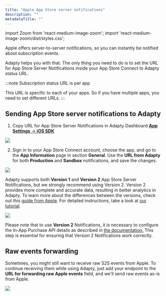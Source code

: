 ```yaml
---
title: "Apple App Store server notifications"
description: ""
metadataTitle: ""
---
```


import Zoom from 'react-medium-image-zoom';
import 'react-medium-image-zoom/dist/styles.css';

Apple offers server-to-server notifications, so you can instantly be notified about subscription events.

Adapty helps you with that. The only thing you need to do is to set the URL for App Store Server Notifications inside your App Store Connect to Adapty status URL.

:::note
Subscription status URL is per app

This URL is specific to each of your apps. So if you have multiple apps, you need to set different URLs.
:::

## Sending App Store server notifications to Adapty

1. Copy URL for App Store Server Notifications in Adapty Dashboard [**App Settings** -> **iOS SDK**](https://app.adapty.io/settings/ios-sdk)


<Zoom>
  <img src={require('./img/010401b-CleanShot_2023-08-25_at_11.50.592x.webp').default}
  style={{
    border: '1px solid #727272', /* border width and color */
    width: '700px', /* image width */
    display: 'block', /* for alignment */
    margin: '0 auto' /* center alignment */
  }}
/>
</Zoom>





2. Sign in to your App Store Connect account, choose the app, and go to the **App Information** page in section **General**. Use the **URL from Adapty** for both **Production** and **Sandbox** notifications, and save the changes. 

<Zoom>
  <img src={require('./img/9638538-CleanShot_2023-08-25_at_11.47.322x.webp').default}
  style={{
    border: '1px solid #727272', /* border width and color */
    width: '700px', /* image width */
    display: 'block', /* for alignment */
    margin: '0 auto' /* center alignment */
  }}
/>
</Zoom>

Adapty supports both **Version 1** and **Version 2** App Store Server Notifications, but we strongly recommend using Version 2. Version 2 provides more complete and accurate data, resulting in better analytics in Adapty. To learn more about the differences between the versions, check out this [guide from Apple](https://developer.apple.com/documentation/appstoreservernotifications/app_store_server_notifications_changelog). For detailed instructions, take a look at [our tutorial](https://adapty.io/blog/storekit-2-api-tutorial/).

<Zoom>
  <img src={require('./img/dd65995-CleanShot_2023-03-24_at_11.19.532x.webp').default}
  style={{
    border: '1px solid #727272', /* border width and color */
    width: '700px', /* image width */
    display: 'block', /* for alignment */
    margin: '0 auto' /* center alignment */
  }}
/>
</Zoom>

Please note that to use **Version 2** Notifications, it is necessary to configure the In-App Purchase API details as described in [the documentation.](in-app-purchase-api-storekit-2) This step is essential for ensuring that Version 2 Notifications work correctly.

## Raw events forwarding

Sometimes, you might still want to receive raw S2S events from Apple. To continue receiving them while using Adapty, just add your endpoint to the **URL for forwarding raw Apple events** field, and we'll send raw events as-is from Apple.


<Zoom>
  <img src={require('./img/e9f4bba-CleanShot_2021-03-16_at_19.30.272x.webp').default}
  style={{
    border: '1px solid #727272', /* border width and color */
    width: '700px', /* image width */
    display: 'block', /* for alignment */
    margin: '0 auto' /* center alignment */
  }}
/>
</Zoom>

